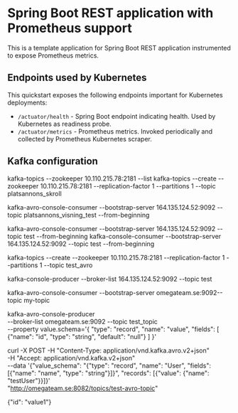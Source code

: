 # Spring Boot REST application with Prometheus support

This is a template application for Spring Boot REST application instrumented to
expose Prometheus metrics.

## Endpoints used by Kubernetes

This quickstart exposes the following endpoints important for Kubernetes deployments:
- `/actuator/health` - Spring Boot endpoint indicating health. Used by Kubernetes as readiness probe.
- `/actuator/metrics` - Prometheus metrics. Invoked periodically and collected by Prometheus Kubernetes scraper.


## Kafka configuration

kafka-topics --zookeeper 10.110.215.78:2181 --list
kafka-topics --create --zookeeper 10.110.215.78:2181 --replication-factor 1 --partitions 1 --topic platsannons_skroll

kafka-avro-console-consumer --bootstrap-server 164.135.124.52:9092 --topic platsannons_visning_test --from-beginning 

kafka-avro-console-consumer --bootstrap-server 164.135.124.52:9092 --topic test --from-beginning 
kafka-console-consumer --bootstrap-server 164.135.124.52:9092 --topic test --from-beginning 

kafka-topics --create --zookeeper 10.110.215.78:2181 --replication-factor 1 --partitions 1 --topic test_avro

kafka-console-producer --broker-list 164.135.124.52:9092 --topic test

kafka-avro-console-consumer --bootstrap-server omegateam.se:9092--topic my-topic

kafka-avro-console-producer \
--broker-list omegateam.se:9092 --topic test_topic \
--property value.schema='{ "type": "record", "name": "value", "fields": [ {"name": "id", "type": "string", "default": "null"} ] }'

curl -X POST -H "Content-Type: application/vnd.kafka.avro.v2+json" \
      -H "Accept: application/vnd.kafka.v2+json" \
      --data '{"value_schema": "{\"type\": \"record\", \"name\": \"User\", \"fields\": [{\"name\": \"name\", \"type\": \"string\"}]}", "records": [{"value": {"name": "testUser"}}]}' \
      "http://omegateam.se:8082/topics/test-avro-topic"


{"id": "value1"}



